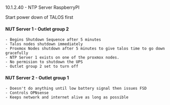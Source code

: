 10.1.2.40 - NTP Server RaspberryPI

Start power down of TALOS first



#### NUT Server 1   -  Outlet group 2
	- Begins Shutdown Sequence after 5 minutes
	- Talos nodes shutdown immediately
	- Proxmox Nodes shutdown after 5 minutes to give talos time to go down gracefully
	- NTP Server 1 exists on one of the proxmox nodes.
	- No permision to shutdown the UPS
	- Outlet group 2 set to turn off 
#### NUT Server 2 - Outlet group 1
	- Doesn't do anything until low battery signal then issues FSD
	- Controls OPNsense
	- Keeps network and internet alive as long as possible